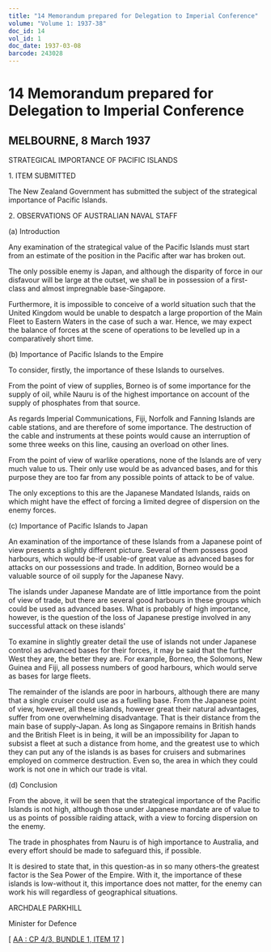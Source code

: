 ```yaml
---
title: "14 Memorandum prepared for Delegation to Imperial Conference"
volume: "Volume 1: 1937-38"
doc_id: 14
vol_id: 1
doc_date: 1937-03-08
barcode: 243028
---
```


# 14 Memorandum prepared for Delegation to Imperial Conference

## MELBOURNE, 8 March 1937

STRATEGICAL IMPORTANCE OF PACIFIC ISLANDS

1\. ITEM SUBMITTED

The New Zealand Government has submitted the subject of the strategical importance of Pacific Islands.

2\. OBSERVATIONS OF AUSTRALIAN NAVAL STAFF

(a) Introduction

Any examination of the strategical value of the Pacific Islands must start from an estimate of the position in the Pacific after war has broken out.

The only possible enemy is Japan, and although the disparity of force in our disfavour will be large at the outset, we shall be in possession of a first-class and almost impregnable base-Singapore.

Furthermore, it is impossible to conceive of a world situation such that the United Kingdom would be unable to despatch a large proportion of the Main Fleet to Eastern Waters in the case of such a war. Hence, we may expect the balance of forces at the scene of operations to be levelled up in a comparatively short time.

(b) Importance of Pacific Islands to the Empire

To consider, firstly, the importance of these Islands to ourselves.

From the point of view of supplies, Borneo is of some importance for the supply of oil, while Nauru is of the highest importance on account of the supply of phosphates from that source.

As regards Imperial Communications, Fiji, Norfolk and Fanning Islands are cable stations, and are therefore of some importance. The destruction of the cable and instruments at these points would cause an interruption of some three weeks on this line, causing an overload on other lines.

From the point of view of warlike operations, none of the Islands are of very much value to us. Their only use would be as advanced bases, and for this purpose they are too far from any possible points of attack to be of value.

The only exceptions to this are the Japanese Mandated Islands, raids on which might have the effect of forcing a limited degree of dispersion on the enemy forces.

(c) Importance of Pacific Islands to Japan

An examination of the importance of these Islands from a Japanese point of view presents a slightly different picture. Several of them possess good harbours, which would be-if usable-of great value as advanced bases for attacks on our possessions and trade. In addition, Borneo would be a valuable source of oil supply for the Japanese Navy.

The islands under Japanese Mandate are of little importance from the point of view of trade, but there are several good harbours in these groups which could be used as advanced bases. What is probably of high importance, however, is the question of the loss of Japanese prestige involved in any successful attack on these islands'

To examine in slightly greater detail the use of islands not under Japanese control as advanced bases for their forces, it may be said that the further West they are, the better they are. For example, Borneo, the Solomons, New Guinea and Fiji, all possess numbers of good harbours, which would serve as bases for large fleets.

The remainder of the islands are poor in harbours, although there are many that a single cruiser could use as a fuelling base. From the Japanese point of view, however, all these islands, however great their natural advantages, suffer from one overwhelming disadvantage. That is their distance from the main base of supply-Japan. As long as Singapore remains in British hands and the British Fleet is in being, it will be an impossibility for Japan to subsist a fleet at such a distance from home, and the greatest use to which they can put any of the islands is as bases for cruisers and submarines employed on commerce destruction. Even so, the area in which they could work is not one in which our trade is vital.

(d) Conclusion

From the above, it will be seen that the strategical importance of the Pacific Islands is not high, although those under Japanese mandate are of value to us as points of possible raiding attack, with a view to forcing dispersion on the enemy.

The trade in phosphates from Nauru is of high importance to Australia, and every effort should be made to safeguard this, if possible.

It is desired to state that, in this question-as in so many others-the greatest factor is the Sea Power of the Empire. With it, the importance of these islands is low-without it, this importance does not matter, for the enemy can work his will regardless of geographical situations.

ARCHDALE PARKHILL

Minister for Defence

[ [AA : CP 4/3, BUNDLE 1, ITEM 17](http://www.naa.gov.au/cgi-bin/Search?O=I&Number=243028) ]
